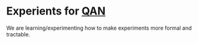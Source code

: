 # Experients for [QAN](https://github.com/bigaidream-projects/qan)

We are learning/experimenting how to make experiments more formal and tractable. 
